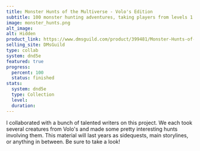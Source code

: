 ```yaml
---
title: Monster Hunts of the Multiverse - Volo's Edition
subtitle: 100 monster hunting adventures, taking players from levels 1 - 20!
image: monster_hunts.png
alt_image: 
alt: Hidden 
product_link: https://www.dmsguild.com/product/399481/Monster-Hunts-of-the-Multiverse-Volos-Edition?affiliate_id=1739130
selling_site: DMsGuild
type: collab
system: dnd5e
featured: true
progress:
  percent: 100
  status: finished
stats:
  system: dnd5e
  type: Collection
  level: 
  duration: 
---
```

I collaborated with a bunch of talented writers on this project. We each took several creatures from Volo's and made some pretty interesting hunts involving them. This material will last years as sidequests, main storylines, or anything in between. Be sure to take a look!